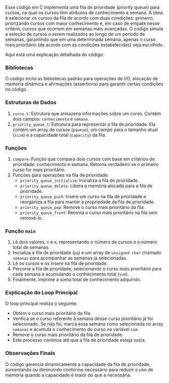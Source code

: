 Esse código em C implementa uma fila de prioridade (priority queue) para cursos, na qual os cursos têm atributos de conhecimento e semana. A ideia é selecionar os cursos da fila de acordo com duas condições: primeiro, priorizando cursos com maior conhecimento e, em caso de empate nesse critério, cursos que ocorrem em semanas mais avançadas. O código simula a seleção de cursos a serem realizados ao longo de um período de semanas, garantindo que em uma determinada semana, apenas o curso mais prioritário (de acordo com as condições estabelecidas) seja escolhido.

Aqui está uma explicação detalhada do código:

### Bibliotecas
O código inclui as bibliotecas padrão para operações de I/O, alocação de memória dinâmica e afirmações (assertions) para garantir certas condições no código.

### Estruturas de Dados
1. `curso_t`: Estrutura que armazena informações sobre um curso. Contém dois campos: `conhecimento` e `semana`.
2. `priority_queue_t`: Estrutura para representar a fila de prioridade. Ela contém um array de cursos (`pqueue`), um campo para o tamanho atual (`size`) e a capacidade total (`capacity`) da fila.

### Funções
1. `compare`: Função que compara dois cursos com base em critérios de prioridade: conhecimento e semana. Retorna verdadeiro se o primeiro curso for mais prioritário.
2. Funções para operações na fila de prioridade:
   - `priority_queue_initialize`: Inicializa a fila de prioridade.
   - `priority_queue_delete`: Libera a memória alocada para a fila de prioridade.
   - `priority_queue_push`: Insere um curso na fila de prioridade e reorganiza a fila para manter a propriedade da fila de prioridade.
   - `priority_queue_pop`: Remove o curso mais prioritário da fila.
   - `priority_queue_front`: Retorna o curso mais prioritário na fila sem removê-lo.

### Função `main`
1. Lê dois valores, `n` e `m`, representando o número de cursos e o número total de semanas.
2. Inicializa a fila de prioridade (`pq`) e um array de `unsigned char` chamado `semanas` para acompanhar as semanas já selecionadas.
3. Lê os cursos e os insere na fila de prioridade.
4. Percorre a fila de prioridade, selecionando o curso mais prioritário para cada semana e acumulando o conhecimento total (`sum`).
5. Finalmente, imprime a soma total de conhecimento adquirido.

### Explicação do Loop Principal
O loop principal realiza o seguinte:
- Obtém o curso mais prioritário da fila.
- Verifica se o curso referente à semana desse curso prioritário já foi selecionado. Se não foi, marca essa semana como selecionada no array `semanas` e acumula o conhecimento do curso na variável `sum`.
- Remove o curso mais prioritário da fila de prioridade.
- Este processo continua até que a fila de prioridade esteja vazia.

### Observações Finais
O código gerencia dinamicamente a capacidade da fila de prioridade, aumentando ou diminuindo conforme necessário para reduzir o uso de memória quando a capacidade é maior do que a necessária.